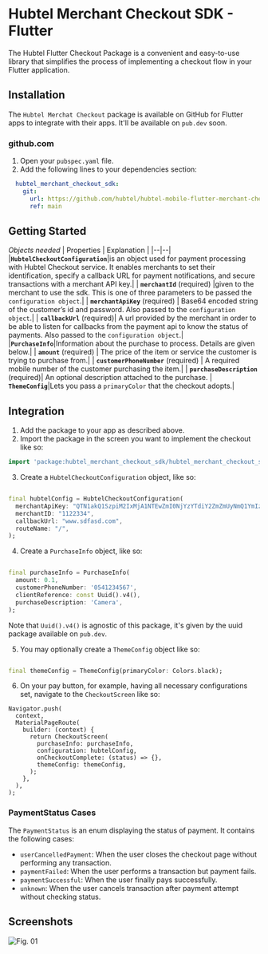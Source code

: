 # Hubtel Merchant Checkout SDK - Flutter

The Hubtel Flutter Checkout Package is a convenient and easy-to-use library that simplifies the process of implementing
a checkout flow in your Flutter application.

## Installation

The `Hubtel Merchat Checkout` package is available on GitHub for Flutter apps to integrate with their apps. It'll be available
on `pub.dev` soon.

### github.com

1. Open your `pubspec.yaml` file.
2. Add the following lines to your dependencies section:

```yaml
  hubtel_merchant_checkout_sdk:
    git:
      url: https://github.com/hubtel/hubtel-mobile-flutter-merchant-checkout-sdk.git
      ref: main
```

## Getting Started

_Objects needed_
| Properties | Explanation |
|--|--|
|**`HubtelCheckoutConfiguration`**|is an object used for payment processing with Hubtel Checkout service. It enables
merchants to set their identification, specify a callback URL for payment notifications, and secure transactions with a
merchant API key.|
| **`merchantId`** (required) |given to the merchant to use the sdk. This is one of three parameters to be passed
the `configuration object`.|
| **`merchantApiKey`** (required) | Base64 encoded string of the customer’s id and password. Also passed to
the `configuration object`.|
| **`callbackUrl`** (required)| A url provided by the merchant in order to be able to listen for callbacks from the
payment api to know the status of payments. Also passed to the `configuration object`.|
|**`PurchaseInfo`**|Information about the purchase to process. Details are given below.|
| **`amount`** (required) | The price of the item or service the customer is trying to purchase from.|
| **`customerPhoneNumber`** (required) | A required mobile number of the customer purchasing the item.|
| **`purchaseDescription`** (required)| An optional description attached to the purchase.
| **`ThemeConfig`**|Lets you pass a `primaryColor` that the checkout adopts.|

## Integration

1. Add the package to your app as described above.
2. Import the package in the screen you want to implement the checkout like so:
```dart
import 'package:hubtel_merchant_checkout_sdk/hubtel_merchant_checkout_sdk.dart';
```
3. Create a `HubtelCheckoutConfiguration` object, like so:

```dart

final hubtelConfig = HubtelCheckoutConfiguration(
  merchantApiKey: "QTN1akQ1SzpiM2IxMjA1NTEwZmI0NjYzYTdiY2ZmZmUyNmQ1YmIzZA==",
  merchantID: "1122334",
  callbackUrl: "www.sdfasd.com",
  routeName: "/",
);
```

4. Create a `PurchaseInfo` object, like so:

```dart

final purchaseInfo = PurchaseInfo(
  amount: 0.1,
  customerPhoneNumber: '0541234567',
  clientReference: const Uuid().v4(),
  purchaseDescription: 'Camera',
);
```

Note that `Uuid().v4()` is agnostic of this package, it's given by the uuid package available on `pub.dev`.

5. You may optionally create a `ThemeConfig` object like so:

```dart

final themeConfig = ThemeConfig(primaryColor: Colors.black);
```

6. On your pay button, for example, having all necessary configurations set, navigate to the `CheckoutScreen` like so:

```dart@
Navigator.push(
  context,
  MaterialPageRoute(
    builder: (context) {
      return CheckoutScreen(
        purchaseInfo: purchaseInfo,
        configuration: hubtelConfig,
        onCheckoutComplete: (status) => {},
        themeConfig: themeConfig,
      );
    },
  ),
);
```

### PaymentStatus Cases

The `PaymentStatus` is an enum displaying the status of payment. It contains the following cases:

- `userCancelledPayment`: When the user closes the checkout page without performing any transaction.
- `paymentFailed`: When the user performs a transaction but payment fails.
- `paymentSuccessful`: When the user finally pays successfully.
- `unknown`: When the user cancels transaction after payment attempt without checking status.

## Screenshots
![Fig. 01](https://firebasestorage.googleapis.com/v0/b/newagent-b6906.appspot.com/o/hubtel-mobile-checkout-ios-sdk-image.png?alt=media&token=376d90ab-c416-42a0-8b99-69028378ff72)
